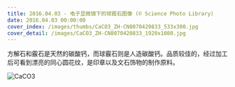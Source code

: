 ```yaml
---
title: 2016.04.03 - 电子显微镜下的球霞石图像 (© Science Photo Library)
date: 2016.04.03 00:00:00
cover_index: /images/thumbs/CaCO3_ZH-CN8070420833_533x300.jpg
cover_detail: /images/CaCO3_ZH-CN8070420833_1920x1080.jpg
---
```


方解石和霰石是天然的碳酸钙，而球霰石则是人造碳酸钙。品质较佳的，经过加工后可看到漂亮的同心圆花纹，是印章以及文石饰物的制作原料。

![CaCO3](/images/CaCO3_ZH-CN8070420833_1920x1080.jpg)
